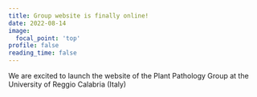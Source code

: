 ```yaml
---
title: Group website is finally online!
date: 2022-08-14
image:
  focal_point: 'top'
profile: false
reading_time: false
---
```


We are excited to launch the website of the Plant Pathology Group at the University of Reggio Calabria (Italy)

<!--more-->

